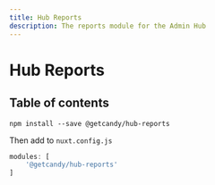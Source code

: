 ```yaml
---
title: Hub Reports
description: The reports module for the Admin Hub
---
```


# Hub Reports

## Table of contents

```
npm install --save @getcandy/hub-reports
```

Then add to `nuxt.config.js`

```javascript
modules: [
    '@getcandy/hub-reports'
]
```
